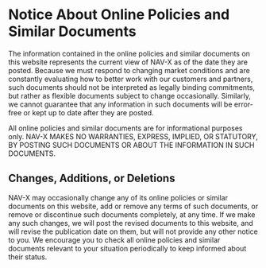 # Notice About Online Policies and Similar Documents

The information contained in the online policies and similar documents on this website represents the current view of NAV-X as of the date they are posted. Because we must respond to changing market conditions and are constantly evaluating how to better work with our customers and partners, such documents should not be interpreted as legally binding commitments, but rather as flexible documents subject to change occasionally. Similarly, we cannot guarantee that any information in such documents will be error-free or kept up to date after they are posted.

All online policies and similar documents are for informational purposes only. NAV-X MAKES NO WARRANTIES, EXPRESS, IMPLIED, OR STATUTORY, BY POSTING SUCH DOCUMENTS OR ABOUT THE INFORMATION IN SUCH DOCUMENTS.

## Changes, Additions, or Deletions

NAV-X may occasionally change any of its online policies or similar documents on this website, add or remove any terms of such documents, or remove or discontinue such documents completely, at any time. If we make any such changes, we will post the revised documents to this website, and will revise the publication date on them, but will not provide any other notice to you. We encourage you to check all online policies and similar documents relevant to your situation periodically to keep informed about their status.

